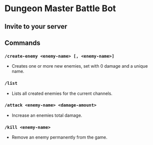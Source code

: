 # Dungeon Master Battle Bot

## Invite to your server

## Commands

### `/create-enemy <enemy-name> [, <enemy-name>]`
* Creates one or more new enemies, set with 0 damage and a unique name. 

### `/list`
* Lists all created enemies for the current channels.

### `/attack <enemy-name> <damage-amount>`
* Increase an enemies total damage.

### `/kill <enemy-name>`
* Remove an enemy permanently from the game.



